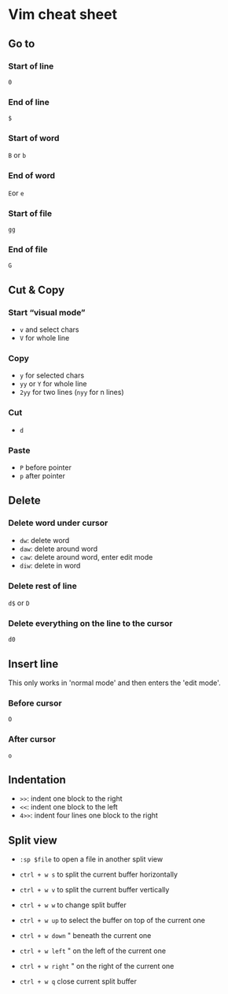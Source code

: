 # Vim cheat sheet

## Go to
### Start of line
`0`

### End of line
`$`

### Start of word
`B` or `b`

### End of word
`E`or `e`

### Start of file
`gg`

### End of file
`G`

## Cut & Copy
### Start “visual mode”
* `v` and select chars
* `V` for whole line

### Copy
* `y` for selected chars
* `yy` or `Y` for whole line
* `2yy` for two lines (`nyy` for n lines)

### Cut
* `d`

### Paste
* `P` before pointer
* `p` after pointer

## Delete
### Delete word under cursor
* `dw`: delete word
* `daw`: delete around word
* `caw`: delete around word, enter edit mode
* `diw`: delete in word

### Delete rest of line
`d$` or `D`

### Delete everything on the line to the cursor
`d0`

## Insert line
This only works in 'normal mode' and then enters the 'edit mode'.

### Before cursor
`O`

### After cursor
`o`

## Indentation
* `>>`: indent one block to the right
* `<<`: indent one block to the left
* `4>>`: indent four lines one block to the right

## Split view
* `:sp $file` to open a file in another split view
* `ctrl + w s` to split the current buffer horizontally
* `ctrl + w v` to split the current buffer vertically

* `ctrl + w w` to change split buffer
* `ctrl + w up` to select the buffer on top of the current one
* `ctrl + w down` " beneath the current one
* `ctrl + w left` " on the left of the current one
* `ctrl + w right` " on the right of the current one

* `ctrl + w q` close current split buffer
